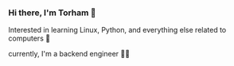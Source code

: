 ### Hi there, I'm Torham 👋
Interested in learning Linux, Python, and everything else related to computers 🍾

currently, I'm a backend engineer 🦕🤝
